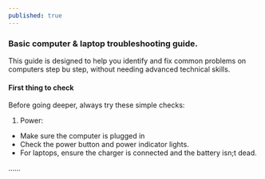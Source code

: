 ```yaml
---
published: true
---
```

<h3>Basic computer & laptop troubleshooting guide.</h3>

This guide is designed to help you identify and fix common problems on computers step bu step, without needing advanced technical skills.

<h4>First thing to check</h4>

Before going deeper, always try these simple checks:

1. Power:
- Make sure the computer is plugged in
- Check the power button and power indicator lights.
- For laptops, ensure the charger is connected and the battery isn;t dead.


……